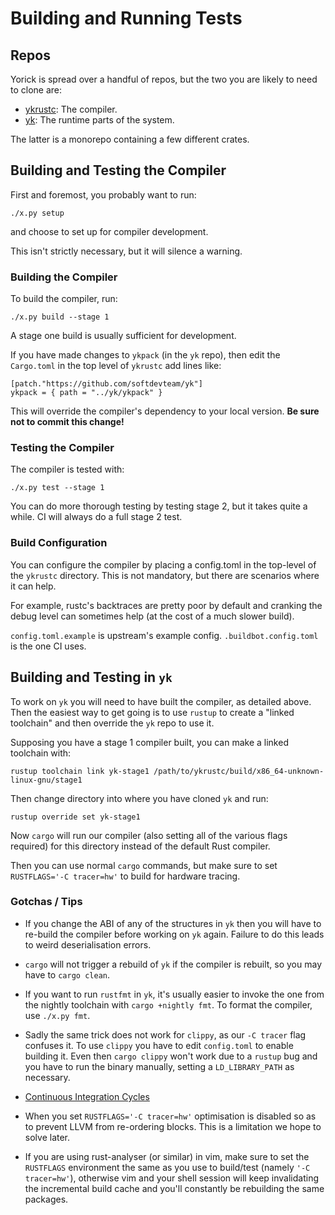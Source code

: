 # Building and Running Tests

## Repos

Yorick is spread over a handful of repos, but the two you are likely to need to clone are:

 - [ykrustc](https://github.com/softdevteam/ykrustc): The compiler.
 - [yk](https://github.com/softdevteam/ykrustc): The runtime parts of the system.

The latter is a monorepo containing a few different crates.

## Building and Testing the Compiler

First and foremost, you probably want to run:
```
./x.py setup
```

and choose to set up for compiler development.

This isn't strictly necessary, but it will silence a warning.

### Building the Compiler

To build the compiler, run:
```
./x.py build --stage 1
```

A stage one build is usually sufficient for development.

If you have made changes to `ykpack` (in the `yk` repo), then edit the
`Cargo.toml` in the top level of `ykrustc` add lines like:

```
[patch."https://github.com/softdevteam/yk"]
ykpack = { path = "../yk/ykpack" }
```

This will override the compiler's dependency to your local version. **Be sure
not to commit this change!**

### Testing the Compiler

The compiler is tested with:
```
./x.py test --stage 1
```

You can do more thorough testing by testing stage 2, but it takes quite a
while. CI will always do a full stage 2 test.

### Build Configuration

You can configure the compiler by placing a config.toml in the top-level of the
`ykrustc` directory. This is not mandatory, but there are scenarios where it can help.

For example, rustc's backtraces are pretty poor by default and cranking the
debug level can sometimes help (at the cost of a much slower build).

`config.toml.example` is upstream's example config. `.buildbot.config.toml` is
the one CI uses.

## Building and Testing in `yk`

To work on `yk` you will need to have built the compiler, as detailed above.
Then the easiest way to get going is to use `rustup` to create a "linked
toolchain" and then override the `yk` repo to use it.

Supposing you have a stage 1 compiler built, you can make a linked toolchain with:
```
rustup toolchain link yk-stage1 /path/to/ykrustc/build/x86_64-unknown-linux-gnu/stage1
```

Then change directory into where you have cloned `yk` and run:
```
rustup override set yk-stage1
```

Now `cargo` will run our compiler (also setting all of the various flags
required) for this directory instead of the default Rust compiler.

Then you can use normal `cargo` commands, but make sure to set
`RUSTFLAGS='-C tracer=hw'` to build for hardware tracing.

### Gotchas / Tips

 - If you change the ABI of any of the structures in `yk` then you will have to
   re-build the compiler before working on `yk` again. Failure to do this leads
   to weird deserialisation errors.

 - `cargo` will not trigger a rebuild of `yk` if the compiler is rebuilt, so
   you may have to `cargo clean`.

 - If you want to run `rustfmt` in `yk`, it's usually easier to invoke the one
   from the nightly toolchain with `cargo +nightly fmt`. To format the
   compiler, use `./x.py fmt`.

 - Sadly the same trick does not work for `clippy`, as our `-C tracer` flag
   confuses it. To use `clippy` you have to edit `config.toml` to enable
   building it. Even then `cargo clippy` won't work due to a `rustup` bug and
   you have to run the binary manually, setting a `LD_LIBRARY_PATH` as
   necessary.

 - [Continuous Integration Cycles](ci_cycles.md)

 - When you set `RUSTFLAGS='-C tracer=hw'` optimisation is disabled so as to
   prevent LLVM from re-ordering blocks. This is a limitation we hope to solve
   later.

 - If you are using rust-analyser (or similar) in vim, make sure to set the
   `RUSTFLAGS` environment the same as you use to build/test (namely `'-C
   tracer=hw'`), otherwise vim and your shell session will keep invalidating
   the incremental build cache and you'll constantly be rebuilding the same
   packages.
